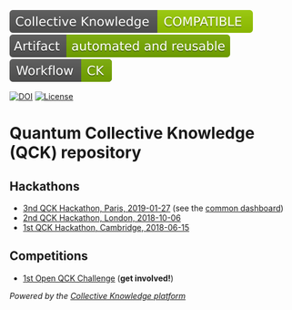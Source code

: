 [![compatibility](https://github.com/ctuning/ck-guide-images/blob/master/ck-compatible.svg)](https://github.com/ctuning/ck)
[![automation](https://github.com/ctuning/ck-guide-images/blob/master/ck-artifact-automated-and-reusable.svg)](http://cTuning.org/ae)
[![workflow](https://github.com/ctuning/ck-guide-images/blob/master/ck-workflow.svg)](http://cKnowledge.org)

[![DOI](https://zenodo.org/badge/131708254.svg)](https://zenodo.org/badge/latestdoi/131708254)
[![License](https://img.shields.io/badge/License-BSD%203--Clause-blue.svg)](https://opensource.org/licenses/BSD-3-Clause)

# Quantum Collective Knowledge (QCK) repository

## Hackathons

- [3nd QCK Hackathon, Paris, 2019-01-27](https://github.com/ctuning/ck-quantum/tree/master/module/hackathon.20190127) (see the [common dashboard](http://cknowledge.org/dashboard/hackathon.20190127))
- [2nd QCK Hackathon, London, 2018-10-06](https://github.com/ctuning/ck-quantum/tree/master/module/hackathon.20181006)
- [1st QCK Hackathon, Cambridge, 2018-06-15](https://github.com/ctuning/ck-quantum/tree/master/module/hackathon.20180615)

## Competitions

- [1st Open QCK Challenge](https://github.com/ctuning/ck-quantum/tree/master/module/challenge.vqe) (**get involved!**)



*Powered by the [Collective Knowledge platform](https://github.com/ctuning/ck)*
